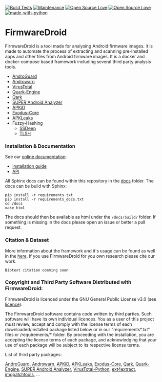 [![Build Tests](https://github.com/FirmwareDroid/FirmwareDroid/actions/workflows/build_tests.yml/badge.svg)](https://github.com/FirmwareDroid/FirmwareDroid/actions/workflows/build_tests.yml)
[![Maintenance](https://img.shields.io/badge/Maintained%3F-yes-green.svg)](https://GitHub.com/Naereen/StrapDown.js/graphs/commit-activity)
[![Open Source Love](https://badges.frapsoft.com/os/v2/open-source.svg?v=102)](https://github.com/ellerbrock/open-source-badge/)
[![Open Source Love](https://badges.frapsoft.com/os/gpl/gpl.svg?v=102)](https://github.com/ellerbrock/open-source-badge/)
[![made-with-python](https://img.shields.io/badge/Made%20with-Python-1f425f.svg)](https://www.python.org/)

# FirmwareDroid
FirmwareDroid is a tool made for analysing Android firmware images. It is made to automate the process 
of extracting and scanning pre-installed apps and other files from Android firmware images. It is a docker and 
docker-compose based framework including several third party analysis tools.

* [AndroGuard](https://github.com/androguard/androguard)
* [Androwarn](https://github.com/maaaaz/androwarn/)
* [VirusTotal](https://www.virustotal.com)
* [Quark-Engine](https://github.com/quark-engine/quark-engine)
* [Qark](https://github.com/linkedin/qark/)
* [SUPER Android Analyzer](https://github.com/SUPERAndroidAnalyzer/super/)
* [APKiD](https://github.com/rednaga/APKiD/)
* [Exodus-Core](https://github.com/Exodus-Privacy/exodus-core/)
* [APKLeaks](https://github.com/dwisiswant0/apkleaks/)
* Fuzzy-Hashing
  * [SSDeep](https://ssdeep-project.github.io/ssdeep/index.html)
  * [TLSH](https://tlsh.org/)

### Installation & Documentation

See our [online documentation](https://firmwardroid.readthedocs.io/en/latest/):
* [Installation guide](https://firmwardroid.readthedocs.io/en/latest/01_installation.html)
* [API](https://firmwardroid.readthedocs.io/en/latest/06_code-documentation.html)

All Sphinx docs can be found within this repository in the [docs](https://github.com/FirmwareDroid/FirmwareDroid/tree/main/docs) folder.
The docs can be build with Sphinx:
```
pip install -r requirements.txt
pip install -r requirements_docs.txt
cd /docs
make html
```
The docs should then be available as html under the `/docs/build/` folder. If something is missing in the docs please
open an issue or better a pull request.


### Citation & Dataset

More information about the framework and it's usage can be found as well in the [here](). 
If you use FirmwareDroid for you own research please cite our work.
``` 
Bibtext citation comming soon
```

### Copyright and Third Party Software Distributed with FirmwareDroid:
FirmwareDroid is licenced under the GNU General Public License v3.0
(see [licence](https://github.com/FirmwareDroid/FirmwareDroid/blob/main/LICENSE.md)). 

The FirmwareDroid software contains code written by third parties. Such software will
have its own individual licences. You as a user of this project must review, 
accept and comply with the license terms of each downloaded/installed 
package listed below or in our "requirements*.txt" files or /requirements/* folder. By proceeding with the installation, 
you are accepting the license terms of each package, and acknowledging that your 
use of each package will be subject to its respective license terms.

List of third party packages:

[AndroGuard](https://github.com/androguard/androguard/blob/master/LICENCE-2.0),
[Androwarn](https://github.com/maaaaz/androwarn/blob/master/COPYING),
[APKiD](https://github.com/rednaga/APKiD/blob/master/LICENSE.COMMERCIAL),
[APKLeaks](https://github.com/dwisiswant0/apkleaks/blob/master/LICENSE),
[Exodus-Core](https://github.com/Exodus-Privacy/exodus-core/blob/v1/LICENSE), 
[Qark](https://github.com/linkedin/qark/blob/master/LICENSE),
[Quark-Engine](https://github.com/quark-engine/quark-engine/blob/master/LICENSE),
[SUPER Android Analyzer](https://github.com/SUPERAndroidAnalyzer/super/blob/master/LICENSE),
[VirusTotal-Python](https://github.com/dbrennand/virustotal-python/blob/master/LICENSE),
[ext4extract](https://github.com/hexedit/ext4extract),
[imgpatchtools](https://github.com/erfanoabdi/imgpatchtools), ...

